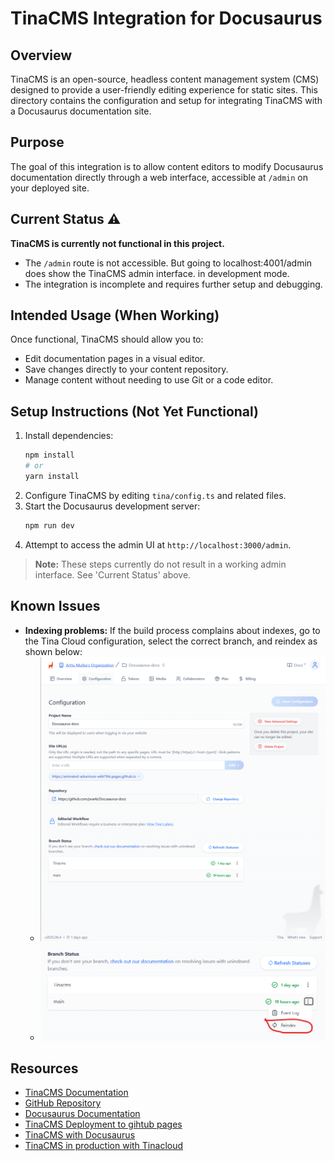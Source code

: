 # TinaCMS Integration for Docusaurus

## Overview
TinaCMS is an open-source, headless content management system (CMS) designed to provide a user-friendly editing experience for static sites. This directory contains the configuration and setup for integrating TinaCMS with a Docusaurus documentation site.

## Purpose
The goal of this integration is to allow content editors to modify Docusaurus documentation directly through a web interface, accessible at `/admin` on your deployed site.

## Current Status ⚠️
**TinaCMS is currently not functional in this project.**
- The `/admin` route is not accessible. But going to localhost:4001/admin does show the TinaCMS admin interface. in development mode.
- The integration is incomplete and requires further setup and debugging.

## Intended Usage (When Working)
Once functional, TinaCMS should allow you to:
- Edit documentation pages in a visual editor.
- Save changes directly to your content repository.
- Manage content without needing to use Git or a code editor.

## Setup Instructions (Not Yet Functional)
1. Install dependencies:
   ```bash
   npm install
   # or
   yarn install
   ```
2. Configure TinaCMS by editing `tina/config.ts` and related files.
3. Start the Docusaurus development server:
   ```bash
   npm run dev
   ```
4. Attempt to access the admin UI at `http://localhost:3000/admin`.

> **Note:** These steps currently do not result in a working admin interface. See 'Current Status' above.

## Known Issues
- **Indexing problems:** If the build process complains about indexes, go to the Tina Cloud configuration, select the correct branch, and reindex as shown below:
  - ![Reindex Step 1](./images/reIndex1.png)
  - ![Reindex Step 2](./images/reIndex2.png)


## Resources
- [TinaCMS Documentation](https://tina.io/docs/)
- [GitHub Repository](https://github.com/pvarki/Docusaurus-docs)
- [Docusaurus Documentation](https://docusaurus.io/docs)
- [TinaCMS Deployment to gihtub pages](https://tina.io/docs/tina-cloud/deployment-options/github-pages)
- [TinaCMS with Docusaurus](https://tina.io/docs/guides/docusaurus)
- [TinaCMS in production with Tinacloud](https://tina.io/docs/tina-cloud/overview)
